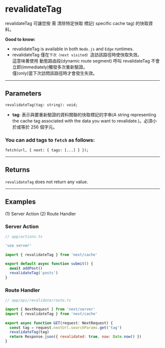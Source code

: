 # revalidateTag
revalidateTag 可讓您按 需 清除特定快取 標記( specific cache tag) 的快取資料。

**Good to know:**
- revalidateTag is available in both `Node.js` and `Edge` runtimes.
- revalidateTag 僅在`下次（next visited）`造訪該路徑時使快取失效。    
  這意味著使用 動態路由段(dynamic route segment) 呼叫 revalidateTag 不會立即(immediately)觸發多次重新驗證。    
  僅(only)當下次訪問該路徑時才會發生失效。

---

## Parameters
```console
revalidateTag(tag: string): void;
```

- **tag**:
表示與要重新驗證的資料關聯的快取標記的字串(A string representing the cache tag associated with the data you want to revalidate.)。必須小於或等於 256 個字元。

### You can add tags to `fetch` as follows:
```console
fetch(url, { next: { tags: [...] } });
```

---

## Returns
`revalidateTag` does not return any value.

---

## Examples
(1) Server Action
(2) Route Handler

### Server Action

```js
// app/actions.ts

'use server'
 
import { revalidateTag } from 'next/cache'
 
export default async function submit() {
  await addPost()
  revalidateTag('posts')
}

```

### Route Handler

```js
// app/api/revalidate/route.ts

import { NextRequest } from 'next/server'
import { revalidateTag } from 'next/cache'
 
export async function GET(request: NextRequest) {
  const tag = request.nextUrl.searchParams.get('tag')
  revalidateTag(tag)
  return Response.json({ revalidated: true, now: Date.now() })
}

```





















